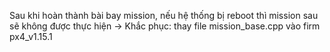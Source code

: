 Sau khi hoàn thành bài bay mission, nếu hệ thống bị reboot thì mission sau sẽ không được thực hiện
-> Khắc phục: thay file mission_base.cpp vào firm px4_v1.15.1
